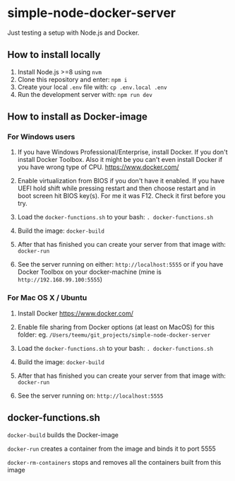 # simple-node-docker-server

Just testing a setup with Node.js and Docker.

## How to install locally

1) Install Node.js >=8 using `nvm`
2) Clone this repository and enter: `npm i`
3) Create your local `.env` file with: `cp .env.local .env`
4) Run the development server with: `npm run dev`

## How to install as Docker-image

### For Windows users

1) If you have Windows Professional/Enterprise, install Docker. If you don't install Docker Toolbox. Also it might be you can't even install Docker if you have wrong type of CPU. https://www.docker.com/

2) Enable virtualization from BIOS if you don't have it enabled. If you have UEFI hold shift while pressing restart and then choose restart and in boot screen hit BIOS key(s). For me it was F12. Check it first before you try.

3) Load the `docker-functions.sh` to your bash: `. docker-functions.sh`

4) Build the image: `docker-build`

5) After that has finished you can create your server from that image with: `docker-run`

6) See the server running on either: `http://localhost:5555` or if you have Docker Toolbox on your docker-machine (mine is `http://192.168.99.100:5555`)

### For Mac OS X / Ubuntu

1) Install Docker https://www.docker.com/

2) Enable file sharing from Docker options (at least on MacOS) for this folder: eg. `/Users/teemu/git_projects/simple-node-docker-server`

3) Load the `docker-functions.sh` to your bash: `. docker-functions.sh`

4) Build the image: `docker-build`

5) After that has finished you can create your server from that image with: `docker-run`

6) See the server running on: `http://localhost:5555`

## docker-functions.sh

`docker-build` builds the Docker-image

`docker-run` creates a container from the image and binds it to port 5555

`docker-rm-containers` stops and removes all the containers built from this image